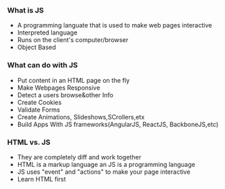 ### What is JS
* A programming languate that is used to make web pages interactive
* Interpreted language
* Runs on the client's computer/browser
* Object Based

### What can do with JS
* Put content in an HTML page on the fly
* Make Webpages Responsive
* Detect a users browse&other Info
* Create Cookies
* Validate Forms
* Create Animations, Slideshows,SCrollers,etx
* Build Apps With JS frameworks(AngularJS, ReactJS, BackboneJS,etc)

### HTML vs. JS
* They are completely diff and work together
* HTML is a markup language an JS is a programming language
* JS uses "event" and "actions" to make your page interactive
* Learn HTML first
